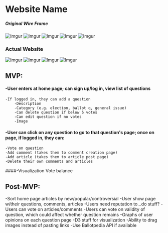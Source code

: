 # Website Name #

##### Original Wire Frame #####
![Imgur](https://i.imgur.com/KJkH9PT.png)
![Imgur](https://i.imgur.com/dQGmyT8.png)
![Imgur](https://i.imgur.com/wjsllXh.png)
![Imgur](https://i.imgur.com/T0pPU6A.png)
![Imgur](https://i.imgur.com/UAsQ2Sa.png)

### Actual Website ###
![Imgur](https://i.imgur.com/O7F19b1.png)
![Imgur](https://i.imgur.com/VP3vFLi.png)
![Imgur](https://i.imgur.com/Y8YKIHT.png)
![Imgur](https://i.imgur.com/qOm2fuH.png)

## MVP: ##

#### -User enters at home page; can sign up/log in, view list of questions
	-If logged in, they can add a question
		-Description
		-Category (e.g. election, ballot q, general issue)
		-Can delete question if below 5 votes
		-Can edit question if no votes
		-Image 

#### -User can click on any question to go to that question's page; once on page, if logged in, they can:
	-Vote on question
	-Add comment (takes them to comment creation page)
	-Add article (takes them to article post page)
	-Delete their own comments and articles

####-Visualization
Vote balance

## Post-MVP: ##
-Sort home page articles by new/popular/controversial
-User show page w/their questions, comments, articles
-Users need reputation to...do stuff?
-Users can vote on articles/comments
-Users can vote on validity of question, which could affect whether question remains
-Graphs of user opinions on each question page
-D3 stuff for visualization
-Ability to drag images instead of pasting links
-Use Ballotpedia API if available